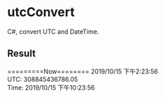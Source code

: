 # utcConvert
C#, convert UTC and DateTime.

## Result
=========Now========
2019/10/15 下午2:23:56 <br>
UTC: 308845436786.05 <br>
Time: 2019/10/15 下午10:23:56
